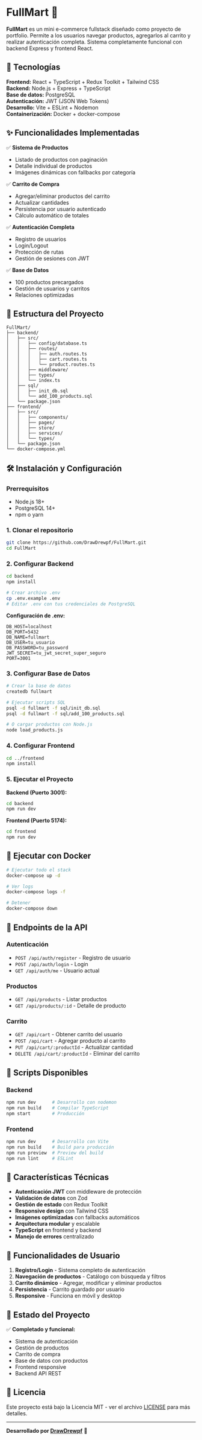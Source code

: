 # FullMart 🛒

**FullMart** es un mini e-commerce fullstack diseñado como proyecto de portfolio. Permite a los usuarios navegar productos, agregarlos al carrito y realizar autenticación completa. Sistema completamente funcional con backend Express y frontend React.

## 🚀 Tecnologías

**Frontend:** React + TypeScript + Redux Toolkit + Tailwind CSS  
**Backend:** Node.js + Express + TypeScript  
**Base de datos:** PostgreSQL  
**Autenticación:** JWT (JSON Web Tokens)  
**Desarrollo:** Vite + ESLint + Nodemon  
**Containerización:** Docker + docker-compose  

## ✨ Funcionalidades Implementadas

✅ **Sistema de Productos**
- Listado de productos con paginación
- Detalle individual de productos
- Imágenes dinámicas con fallbacks por categoría

✅ **Carrito de Compra**
- Agregar/eliminar productos del carrito
- Actualizar cantidades
- Persistencia por usuario autenticado
- Cálculo automático de totales

✅ **Autenticación Completa**
- Registro de usuarios
- Login/Logout
- Protección de rutas
- Gestión de sesiones con JWT

✅ **Base de Datos**
- 100 productos precargados
- Gestión de usuarios y carritos
- Relaciones optimizadas

## 📁 Estructura del Proyecto

```
FullMart/
├── backend/
│   ├── src/
│   │   ├── config/database.ts
│   │   ├── routes/
│   │   │   ├── auth.routes.ts
│   │   │   ├── cart.routes.ts
│   │   │   └── product.routes.ts
│   │   ├── middleware/
│   │   ├── types/
│   │   └── index.ts
│   ├── sql/
│   │   ├── init_db.sql
│   │   └── add_100_products.sql
│   └── package.json
├── frontend/
│   ├── src/
│   │   ├── components/
│   │   ├── pages/
│   │   ├── store/
│   │   ├── services/
│   │   └── types/
│   └── package.json
└── docker-compose.yml
```

## 🛠️ Instalación y Configuración

### Prerrequisitos
- Node.js 18+
- PostgreSQL 14+
- npm o yarn

### 1. Clonar el repositorio
```bash
git clone https://github.com/DrawDrewpf/FullMart.git
cd FullMart
```

### 2. Configurar Backend
```bash
cd backend
npm install

# Crear archivo .env
cp .env.example .env
# Editar .env con tus credenciales de PostgreSQL
```

**Configuración de .env:**
```env
DB_HOST=localhost
DB_PORT=5432
DB_NAME=fullmart
DB_USER=tu_usuario
DB_PASSWORD=tu_password
JWT_SECRET=tu_jwt_secret_super_seguro
PORT=3001
```

### 3. Configurar Base de Datos
```bash
# Crear la base de datos
createdb fullmart

# Ejecutar scripts SQL
psql -d fullmart -f sql/init_db.sql
psql -d fullmart -f sql/add_100_products.sql

# O cargar productos con Node.js
node load_products.js
```

### 4. Configurar Frontend
```bash
cd ../frontend
npm install
```

### 5. Ejecutar el Proyecto

**Backend (Puerto 3001):**
```bash
cd backend
npm run dev
```

**Frontend (Puerto 5174):**
```bash
cd frontend
npm run dev
```

## 🐳 Ejecutar con Docker

```bash
# Ejecutar todo el stack
docker-compose up -d

# Ver logs
docker-compose logs -f

# Detener
docker-compose down
```

## 📡 Endpoints de la API

### Autenticación
- `POST /api/auth/register` - Registro de usuario
- `POST /api/auth/login` - Login
- `GET /api/auth/me` - Usuario actual

### Productos
- `GET /api/products` - Listar productos
- `GET /api/products/:id` - Detalle de producto

### Carrito
- `GET /api/cart` - Obtener carrito del usuario
- `POST /api/cart` - Agregar producto al carrito
- `PUT /api/cart/:productId` - Actualizar cantidad
- `DELETE /api/cart/:productId` - Eliminar del carrito

## 🔧 Scripts Disponibles

### Backend
```bash
npm run dev      # Desarrollo con nodemon
npm run build    # Compilar TypeScript
npm start        # Producción
```

### Frontend
```bash
npm run dev      # Desarrollo con Vite
npm run build    # Build para producción
npm run preview  # Preview del build
npm run lint     # ESLint
```

## 🌟 Características Técnicas

- **Autenticación JWT** con middleware de protección
- **Validación de datos** con Zod
- **Gestión de estado** con Redux Toolkit
- **Responsive design** con Tailwind CSS
- **Imágenes optimizadas** con fallbacks automáticos
- **Arquitectura modular** y escalable
- **TypeScript** en frontend y backend
- **Manejo de errores** centralizado

## 📱 Funcionalidades de Usuario

1. **Registro/Login** - Sistema completo de autenticación
2. **Navegación de productos** - Catálogo con búsqueda y filtros
3. **Carrito dinámico** - Agregar, modificar y eliminar productos
4. **Persistencia** - Carrito guardado por usuario
5. **Responsive** - Funciona en móvil y desktop

## 🚧 Estado del Proyecto

✅ **Completado y funcional:**
- Sistema de autenticación
- Gestión de productos
- Carrito de compra
- Base de datos con productos
- Frontend responsive
- Backend API REST

## 📄 Licencia

Este proyecto está bajo la Licencia MIT - ver el archivo [LICENSE](LICENSE) para más detalles.

---

**Desarrollado por [DrawDrewpf](https://github.com/DrawDrewpf)** 🚀
